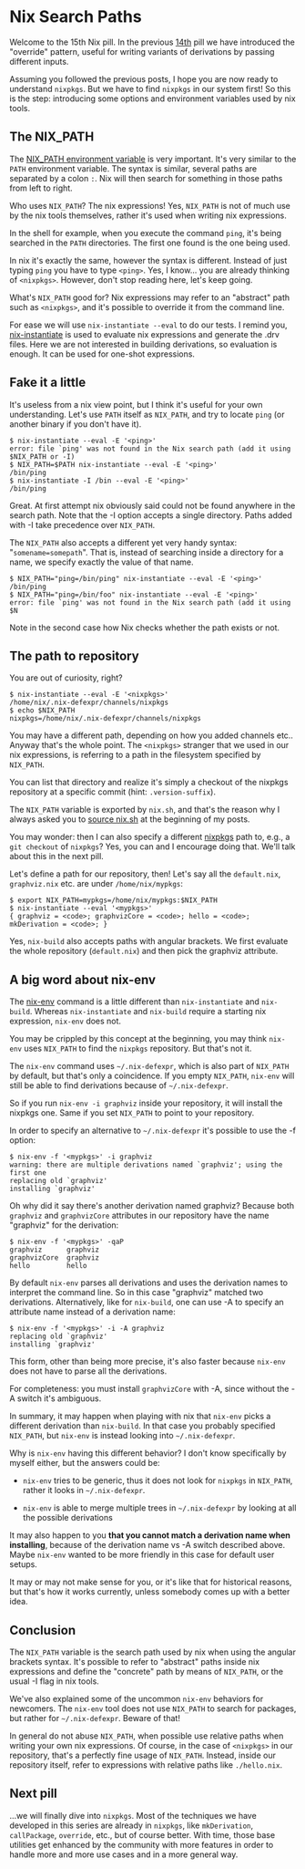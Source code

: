 # Nix Search Paths

Welcome to the 15th Nix pill. In the previous
[14th](14-override-design-pattern.md) pill we have introduced the
"override" pattern, useful for writing variants of derivations by
passing different inputs.

Assuming you followed the previous posts, I hope you are now ready to
understand `nixpkgs`. But we have to find `nixpkgs` in our system first!
So this is the step: introducing some options and environment variables
used by nix tools.

## The NIX_PATH

The [NIX_PATH environment
variable](https://nixos.org/manual/nix/stable/command-ref/env-common.html)
is very important. It's very similar to the `PATH` environment
variable. The syntax is similar, several paths are separated by a colon
`:`. Nix will then search for something in those paths from left to
right.

Who uses `NIX_PATH`? The nix expressions! Yes, `NIX_PATH` is not of much
use by the nix tools themselves, rather it's used when writing nix
expressions.

In the shell for example, when you execute the command `ping`, it's
being searched in the `PATH` directories. The first one found is the one
being used.

In nix it's exactly the same, however the syntax is different. Instead
of just typing `ping` you have to type `<ping>`. Yes, I know... you are
already thinking of `<nixpkgs>`. However, don't stop reading here,
let's keep going.

What's `NIX_PATH` good for? Nix expressions may refer to an
"abstract" path such as `<nixpkgs>`, and it's possible to override it
from the command line.

For ease we will use `nix-instantiate --eval` to do our tests. I remind
you,
[nix-instantiate](https://nixos.org/manual/nix/stable/command-ref/nix-instantiate.html)
is used to evaluate nix expressions and generate the .drv files. Here we
are not interested in building derivations, so evaluation is enough. It
can be used for one-shot expressions.

## Fake it a little

It's useless from a nix view point, but I think it's useful for your
own understanding. Let's use `PATH` itself as `NIX_PATH`, and try to
locate `ping` (or another binary if you don't have it).

    $ nix-instantiate --eval -E '<ping>'
    error: file `ping' was not found in the Nix search path (add it using $NIX_PATH or -I)
    $ NIX_PATH=$PATH nix-instantiate --eval -E '<ping>'
    /bin/ping
    $ nix-instantiate -I /bin --eval -E '<ping>'
    /bin/ping

Great. At first attempt nix obviously said could not be found anywhere
in the search path. Note that the -I option accepts a single directory.
Paths added with -I take precedence over `NIX_PATH`.

The `NIX_PATH` also accepts a different yet very handy syntax:
"`somename=somepath`". That is, instead of searching inside a
directory for a name, we specify exactly the value of that name.

    $ NIX_PATH="ping=/bin/ping" nix-instantiate --eval -E '<ping>'
    /bin/ping
    $ NIX_PATH="ping=/bin/foo" nix-instantiate --eval -E '<ping>'
    error: file `ping' was not found in the Nix search path (add it using $N

Note in the second case how Nix checks whether the path exists or not.

## The path to repository

You are out of curiosity, right?

    $ nix-instantiate --eval -E '<nixpkgs>'
    /home/nix/.nix-defexpr/channels/nixpkgs
    $ echo $NIX_PATH
    nixpkgs=/home/nix/.nix-defexpr/channels/nixpkgs

You may have a different path, depending on how you added channels etc..
Anyway that's the whole point. The `<nixpkgs>` stranger that we used in
our nix expressions, is referring to a path in the filesystem specified
by `NIX_PATH`.

You can list that directory and realize it's simply a checkout of the
nixpkgs repository at a specific commit (hint: `.version-suffix`).

The `NIX_PATH` variable is exported by `nix.sh`, and that's the reason
why I always asked you to [source
nix.sh](https://nixos.org/manual/nix/stable/installation/env-variables.html)
at the beginning of my posts.

You may wonder: then I can also specify a different
[nixpkgs](https://github.com/NixOS/nixpkgs) path to, e.g., a
`git checkout` of `nixpkgs`? Yes, you can and I encourage doing that.
We'll talk about this in the next pill.

Let's define a path for our repository, then! Let's say all the
`default.nix`, `graphviz.nix` etc. are under `/home/nix/mypkgs`:

    $ export NIX_PATH=mypkgs=/home/nix/mypkgs:$NIX_PATH
    $ nix-instantiate --eval '<mypkgs>'
    { graphviz = <code>; graphvizCore = <code>; hello = <code>; mkDerivation = <code>; }

Yes, `nix-build` also accepts paths with angular brackets. We first
evaluate the whole repository (`default.nix`) and then pick the graphviz
attribute.

## A big word about nix-env

The
[nix-env](https://nixos.org/manual/nix/stable/command-ref/nix-env.html)
command is a little different than `nix-instantiate` and `nix-build`.
Whereas `nix-instantiate` and `nix-build` require a starting nix
expression, `nix-env` does not.

You may be crippled by this concept at the beginning, you may think
`nix-env` uses `NIX_PATH` to find the `nixpkgs` repository. But that's
not it.

The `nix-env` command uses `~/.nix-defexpr`, which is also part of
`NIX_PATH` by default, but that's only a coincidence. If you empty
`NIX_PATH`, `nix-env` will still be able to find derivations because of
`~/.nix-defexpr`.

So if you run `nix-env -i graphviz` inside your repository, it will
install the nixpkgs one. Same if you set `NIX_PATH` to point to your
repository.

In order to specify an alternative to `~/.nix-defexpr` it's possible to
use the -f option:

    $ nix-env -f '<mypkgs>' -i graphviz
    warning: there are multiple derivations named `graphviz'; using the first one
    replacing old `graphviz'
    installing `graphviz'

Oh why did it say there's another derivation named graphviz? Because
both `graphviz` and `graphvizCore` attributes in our repository have the
name "graphviz" for the derivation:

    $ nix-env -f '<mypkgs>' -qaP
    graphviz      graphviz
    graphvizCore  graphviz
    hello         hello

By default `nix-env` parses all derivations and uses the derivation
names to interpret the command line. So in this case "graphviz"
matched two derivations. Alternatively, like for `nix-build`, one can
use -A to specify an attribute name instead of a derivation name:

    $ nix-env -f '<mypkgs>' -i -A graphviz
    replacing old `graphviz'
    installing `graphviz'

This form, other than being more precise, it's also faster because
`nix-env` does not have to parse all the derivations.

For completeness: you must install `graphvizCore` with -A, since without
the -A switch it's ambiguous.

In summary, it may happen when playing with nix that `nix-env` picks a
different derivation than `nix-build`. In that case you probably
specified `NIX_PATH`, but `nix-env` is instead looking into
`~/.nix-defexpr`.

Why is `nix-env` having this different behavior? I don't know
specifically by myself either, but the answers could be:

-   `nix-env` tries to be generic, thus it does not look for `nixpkgs`
    in `NIX_PATH`, rather it looks in `~/.nix-defexpr`.

-   `nix-env` is able to merge multiple trees in `~/.nix-defexpr` by
    looking at all the possible derivations

It may also happen to you **that you cannot match a derivation name when
installing**, because of the derivation name vs -A switch described
above. Maybe `nix-env` wanted to be more friendly in this case for
default user setups.

It may or may not make sense for you, or it's like that for historical
reasons, but that's how it works currently, unless somebody comes up
with a better idea.

## Conclusion

The `NIX_PATH` variable is the search path used by nix when using the
angular brackets syntax. It's possible to refer to "abstract" paths
inside nix expressions and define the "concrete" path by means of
`NIX_PATH`, or the usual -I flag in nix tools.

We've also explained some of the uncommon `nix-env` behaviors for
newcomers. The `nix-env` tool does not use `NIX_PATH` to search for
packages, but rather for `~/.nix-defexpr`. Beware of that!

In general do not abuse `NIX_PATH`, when possible use relative paths
when writing your own nix expressions. Of course, in the case of
`<nixpkgs>` in our repository, that's a perfectly fine usage of
`NIX_PATH`. Instead, inside our repository itself, refer to expressions
with relative paths like `./hello.nix`.

## Next pill

...we will finally dive into `nixpkgs`. Most of the techniques we have
developed in this series are already in `nixpkgs`, like `mkDerivation`,
`callPackage`, `override`, etc., but of course better. With time, those
base utilities get enhanced by the community with more features in order
to handle more and more use cases and in a more general way.
